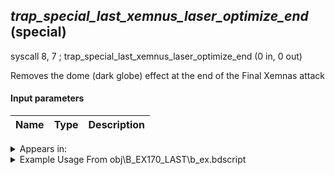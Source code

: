 ## *trap_special_last_xemnus_laser_optimize_end* (special)

syscall 8, 7 ; trap_special_last_xemnus_laser_optimize_end (0 in, 0 out)

Removes the dome (dark globe) effect at the end of the Final Xemnas attack

#### Input parameters
| Name | Type | Description
|------|------|------------




<details>
	<summary>Appears in:</summary>
| filename | Entity (obj)
|----------|-------------
| obj\B_EX170_LAST\b_ex.bdscript       | ((B) Xemnas (Final))          
| obj\B_EX170_LAST_LV99\b_ex.bdscript       | ((B99) Xemnas (Final) (Limit Cut The World of Nothing)?)          

</details>

<details>
	<summary>Example Usage From obj\B_EX170_LAST\b_ex.bdscript</summary>
L15101:
 popToSp 0
 pushFromFSp 0
 gosub 4, L15124
 pushFromFSp 0
 gosub 4, L10262
 memcpyToSp 16, 16
 pushFromPSp 16
 pushImm 9
 syscall 1, 211 ; trap_obj_pattern_enable (2 in, 0 out)
 syscall 8, 7 ; trap_special_last_xemnus_laser_optimize_end (0 in, 0 out)
 ret
</details>

